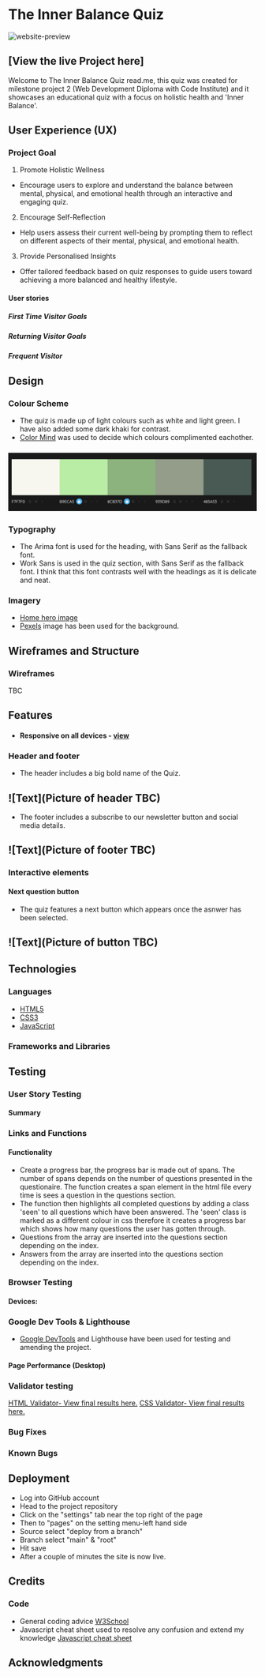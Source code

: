 # The Inner Balance Quiz 
![website-preview]()

## [View the live Project here]

Welcome to The Inner Balance Quiz read.me, this quiz was created for milestone project 2 (Web Development Diploma with Code Institute) and it showcases an educational quiz with a focus on holistic health and 'Inner Balance'.

## User Experience (UX)

### Project Goal
1. Promote Holistic Wellness
- Encourage users to explore and understand the balance between mental, physical, and emotional health through an interactive and engaging quiz.
2. Encourage Self-Reflection
- Help users assess their current well-being by prompting them to reflect on different aspects of their mental, physical, and emotional health.
3. Provide Personalised Insights 
- Offer tailored feedback based on quiz responses to guide users toward achieving a more balanced and healthy lifestyle.

#### User stories

##### First Time Visitor Goals
##### Returning Visitor Goals
##### Frequent Visitor 
    
## Design
### Colour Scheme
- The quiz is made up  of light colours such as white and light green. I have also added some dark khaki for contrast.
- [Color Mind](http://colormind.io/) was used to decide which colours complimented eachother. 
### ![Text](documentation/color-scheme/color-scheme-quiz.PNG)

### Typography
- The Arima font is used for the heading, with Sans Serif as the fallback font. 
- Work Sans is used in the quiz section, with Sans Serif as the fallback font. I think that this font contrasts well with the headings as it is delicate and neat. 

### Imagery

- [Home hero image](https://www.pexels.com/photo/aerial-view-of-a-cliff-17902495/)
- [Pexels](https://www.pexels.com/) image has been used for the background.

## Wireframes and Structure

### Wireframes
TBC

## Features

-   #### Responsive on all devices - [view](TBC)

### Header and footer
- The header includes a big bold name of the Quiz.
## ![Text](Picture of header TBC)
- The footer includes a subscribe to our newsletter button and social media details.
## ![Text](Picture of footer TBC)

### Interactive elements
 
#### Next question button
- The quiz features a next button which appears once the asnwer has been selected. 
## ![Text](Picture of button TBC)

## Technologies

### Languages
- [HTML5](https://en.wikipedia.org/wiki/HTML5) 
- [CSS3](https://en.wikipedia.org/wiki/Cascading_Style_Sheets)
- [JavaScript](https://en.wikipedia.org/wiki/JavaScript)

### Frameworks and Libraries

## Testing

### User Story Testing 

#### Summary

### Links and Functions

#### Functionality 
- Create a progress bar, the progress bar is made out of spans. The number of spans depends on the number of questions presented in the questionaire. The function creates a span element in the html file every time is sees a question in the questions section. 
- The function then highlights all completed questions by adding a class 'seen' to all questions which have been answered. The 'seen' class is marked as a different colour in css therefore it creates a progress bar which shows how many questions the user has gotten through.
- Questions from the array are inserted into the questions section depending on the index. 
- Answers from the array are inserted into the questions section depending on the index. 

### Browser Testing

#### Devices: 

### Google Dev Tools & Lighthouse

- [Google DevTools](https://developer.chrome.com/docs/devtools/) and Lighthouse have been used for testing and amending the project.

#### Page Performance (Desktop)

### Validator testing

[HTML Validator- View final results here.]()
[CSS Validator- View final results here.]()

### Bug Fixes 

### Known Bugs

## Deployment

- Log into GitHub account
- Head to the project repository
- Click on the "settings" tab near the top right of the page
- Then to "pages" on the setting menu-left hand side
- Source select "deploy from a branch"
- Branch select "main" & "root"
- Hit save
- After a couple of minutes the site is now live.

## Credits
### Code
- General coding advice [W3School](https://www.w3schools.com/)
- Javascript cheat sheet used to resolve any confusion and extend my knowledge [Javascript cheat sheet](https://hackr.io/blog/javascript-cheat-sheet)
## Acknowledgments
